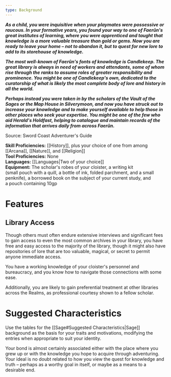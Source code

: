 ```yaml
---
type: Background
---
```

**_As a child, you were inquisitive when your playmates were possessive or raucous. In your formative years, you found your way to one of Faerûn's great institutes of learning, where you were apprenticed and taught that knowledge is a more valuable treasure than gold or gems. Now you are ready to leave your home – not to abandon it, but to quest for new lore to add to its storehouse of knowledge._**

**_The most well-known of Faerûn's fonts of knowledge is Candlekeep. The great library is always in need of workers and attendants, some of whom rise through the ranks to assume roles of greater responsibility and prominence. You might be one of Candlekeep's own, dedicated to the curatorship of what is likely the most complete body of lore and history in all the world._**

**_Perhaps instead you were taken in by the scholars of the Vault of the Sages or the Map House in Silverymoon, and now you have struck out to increase your knowledge and to make yourself available to help those in other places who seek your expertise. You might be one of the few who aid Herald's Holdfast, helping to catalogue and maintain records of the information that arrives daily from across Faerûn._**

Source: Sword Coast Adventurer's Guide

**Skill Proficiencies:** [[History]], plus your choice of one from among [[Arcana]], [[Nature]], and [[Religion]]  
**Tool Proficiencies:** None  
**Languages:** [[Languages|Two of your choice]]  
**Equipment:** The scholar's robes of your cloister, a writing kit (small pouch with a quill, a bottle of ink, folded parchment, and a small penknife), a borrowed book on the subject of your current study, and a pouch containing 10gp

# Features

## Library Access

Though others must often endure extensive interviews and significant fees to gain access to even the most common archives in your library, you have free and easy access to the majority of the library, though it might also have repositories of lore that are too valuable, magical, or secret to permit anyone immediate access.

You have a working knowledge of your cloister's personnel and bureaucracy, and you know how to navigate those connections with some ease.

Additionally, you are likely to gain preferential treatment at other libraries across the Realms, as professional courtesy shown to a fellow scholar.

# Suggested Characteristics

Use the tables for the [[Sage#Suggested Characteristics|Sage]] background as the basis for your traits and motivations, modifying the entries when appropriate to suit your identity.

Your bond is almost certainly associated either with the place where you grew up or with the knowledge you hope to acquire through adventuring. Your ideal is no doubt related to how you view the quest for knowledge and truth – perhaps as a worthy goal in itself, or maybe as a means to a desirable end.